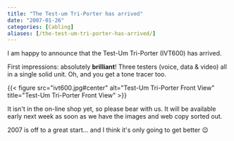 ```yaml
---
title: "The Test-um Tri-Porter has arrived"
date: "2007-01-26"
categories: [Cabling]
aliases: [/the-test-um-tri-porter-has-arrived/]
---
```


I am happy to announce that the Test-Um Tri-Porter (IVT600) has arrived.</p>

First impressions: absolutely **brilliant**! Three testers (voice, data &#038; video) all in a single solid unit. Oh, and you get a tone tracer too.

{{< figure src="ivt600.jpg#center" alt="Test-Um Tri-Porter Front View" title="Test-Um Tri-Porter Front View" >}}

It isn't in the on-line shop yet, so please bear with us. It will be available early next week as soon as we have the images and web copy sorted out.

2007 is off to a great start... and I think it's only going to get better :wink:
